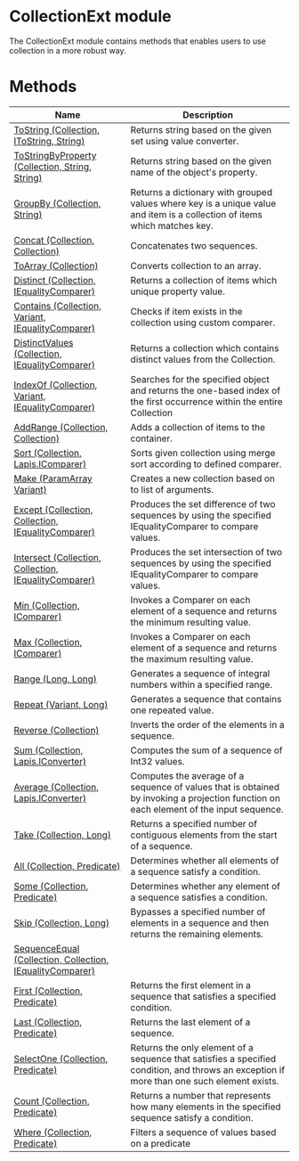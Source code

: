 # CollectionExt module

The CollectionExt module contains methods that enables users to use collection in a more robust way.

# Methods

|Name|Description|
|-|-|
|[ToString (Collection, IToString, String)](./ToString.md)|Returns string based on the given set using value converter.|
|[ToStringByProperty (Collection, String, String)](./ToStringByProperty.md)|Returns string based on the given name of the object's property.|
|[GroupBy (Collection, String)](./GroupBy.md)|Returns a dictionary with grouped values where key is a unique value and item is a collection of items which matches key.|
|[Concat (Collection, Collection)](./Concat.md)|Concatenates two sequences.|
|[ToArray (Collection)](./ToArray.md)|Converts collection to an array.|
|[Distinct (Collection, IEqualityComparer)](./Distinct.md)|Returns a collection of items which unique property value.|
|[Contains (Collection, Variant, IEqualityComparer)](./Contains.md)|Checks if item exists in the collection using custom comparer.|
|[DistinctValues (Collection, IEqualityComparer)](./DistinctValues.md)|Returns a collection which contains distinct values from the Collection.|
|[IndexOf (Collection, Variant, IEqualityComparer)](./IndexOf.md)|Searches for the specified object and returns the one-based index of the first occurrence within the entire Collection|
|[AddRange (Collection, Collection)](./AddRange.md)|Adds a collection of items to the container.|
|[Sort (Collection, Lapis.IComparer)](./Sort.md)|Sorts given collection using merge sort according to defined comparer.|
|[Make (ParamArray Variant)](./Make.md)|Creates a new collection based on to list of arguments.|
|[Except (Collection, Collection, IEqualityComparer)](./Except.md)|Produces the set difference of two sequences by using the specified IEqualityComparer to compare values.|
|[Intersect (Collection, Collection, IEqualityComparer)](./Intersect.md)|Produces the set intersection of two sequences by using the specified IEqualityComparer to compare values.|
|[Min (Collection, IComparer)](./Min.md)|Invokes a Comparer on each element of a sequence and returns the minimum resulting value.|
|[Max (Collection, IComparer)](./Max.md)|Invokes a Comparer on each element of a sequence and returns the maximum resulting value.|
|[Range (Long, Long)](./Range.md)|Generates a sequence of integral numbers within a specified range.|
|[Repeat (Variant, Long)](./Repeat.md)|Generates a sequence that contains one repeated value.|
|[Reverse (Collection)](./Reverse.md)|Inverts the order of the elements in a sequence.|
|[Sum (Collection, Lapis.IConverter)](./Sum.md)|Computes the sum of a sequence of Int32 values.|
|[Average (Collection, Lapis.IConverter)](./Average.md)|Computes the average of a sequence of values that is obtained by invoking a projection function on each element of the input sequence.|
|[Take (Collection, Long)](./Take.md)|Returns a specified number of contiguous elements from the start of a sequence.|
|[All (Collection, Predicate)](./All.md)|Determines whether all elements of a sequence satisfy a condition.|
|[Some (Collection, Predicate)](./Some.md)|Determines whether any element of a sequence satisfies a condition.|
|[Skip (Collection, Long)](./Skip.md)|Bypasses a specified number of elements in a sequence and then returns the remaining elements.|
|[SequenceEqual (Collection, Collection, IEqualityComparer)](./SequenceEqual.md)||
|[First (Collection, Predicate)](./First.md)|Returns the first element in a sequence that satisfies a specified condition.|
|[Last (Collection, Predicate)](./Last.md)|Returns the last element of a sequence.|
|[SelectOne (Collection, Predicate)](./SelectOne.md)|Returns the only element of a sequence that satisfies a specified condition, and throws an exception if more than one such element exists.|
|[Count (Collection, Predicate)](./Count.md)|Returns a number that represents how many elements in the specified sequence satisfy a condition.|
|[Where (Collection, Predicate)](./Where.md)|Filters a sequence of values based on a predicate|
